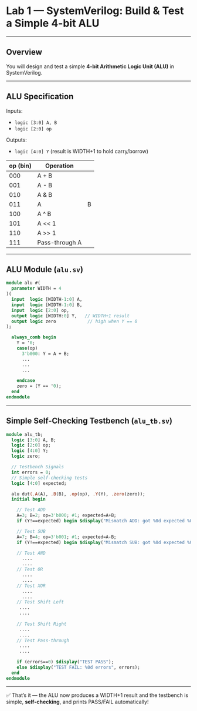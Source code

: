 # Lab 1 — SystemVerilog: Build & Test a Simple 4-bit ALU

---

## Overview

You will design and test a simple **4-bit Arithmetic Logic Unit (ALU)** in SystemVerilog.

---

## ALU Specification

Inputs:

* `logic [3:0] A, B`
* `logic [2:0] op`

Outputs:

* `logic [4:0] Y` (result is WIDTH+1 to hold carry/borrow)

| op (bin) | Operation      |   |
| -------- | -------------- | - |
| 000      | A + B          |   |
| 001      | A - B          |   |
| 010      | A & B          |   |
| 011      | A              | B |
| 100      | A ^ B          |   |
| 101      | A << 1         |   |
| 110      | A >> 1         |   |
| 111      | Pass-through A |   |

---

## ALU Module (`alu.sv`)

```systemverilog
module alu #(
  parameter WIDTH = 4
)(
  input  logic [WIDTH-1:0] A,
  input  logic [WIDTH-1:0] B,
  input  logic [2:0] op,
  output logic [WIDTH:0] Y,   // WIDTH+1 result
  output logic zero            // high when Y == 0
);

  always_comb begin
    Y = '0;
    case(op)
      3'b000: Y = A + B;
      ...
      ...
      ...

    endcase
    zero = (Y == '0);
  end
endmodule
```

---

## Simple Self-Checking Testbench (`alu_tb.sv`)

```systemverilog
module alu_tb;
  logic [3:0] A, B;
  logic [2:0] op;
  logic [4:0] Y;
  logic zero;

  // Testbench Signals
  int errors = 0;
  // Simple self-checking tests
  logic [4:0] expected;

  alu dut(.A(A), .B(B), .op(op), .Y(Y), .zero(zero));
  initial begin

    // Test ADD
    A=3; B=2; op=3'b000; #1; expected=A+B;
    if (Y!==expected) begin $display("Mismatch ADD: got %0d expected %0d", Y, expected); errors++; end

    // Test SUB
    A=7; B=4; op=3'b001; #1; expected=A-B;
    if (Y!==expected) begin $display("Mismatch SUB: got %0d expected %0d", Y, expected); errors++; end

    // Test AND
      ....
      ....
    // Test OR
      ....
      ....
    // Test XOR
      ....
      ....
    // Test Shift Left
     ....
     ....
    
    // Test Shift Right
     ....
     ....
    // Test Pass-through
     ....
     ....

    if (errors==0) $display("TEST PASS");
    else $display("TEST FAIL: %0d errors", errors);
  end
endmodule
```

---



✅ That’s it — the ALU now produces a WIDTH+1 result and the testbench is simple, **self-checking**, and prints PASS/FAIL automatically!
